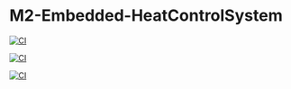 # M2-Embedded-HeatControlSystem

[![CI](https://github.com/Valagurunathan-N/M2-Embedded-HeatControlSystem/actions/workflows/c-cpp.yml/badge.svg)](https://github.com/Valagurunathan-N/M2-Embedded-HeatControlSystem/actions/workflows/c-cpp.yml)


[![CI](https://github.com/Valagurunathan-N/M2-Embedded-HeatControlSystem/actions/workflows/codequality.yml/badge.svg)](https://github.com/Valagurunathan-N/M2-Embedded-HeatControlSystem/actions/workflows/codequality.yml)


[![CI](https://github.com/Valagurunathan-N/M2-Embedded-HeatControlSystem/actions/workflows/compile.yml/badge.svg)](https://github.com/Valagurunathan-N/M2-Embedded-HeatControlSystem/actions/workflows/compile.yml)
